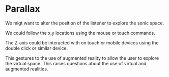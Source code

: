 # Parallax 

We migt want to alter the position of the listener to explore the sonic space. 

We could follow the x,y locations using the mouse or touch commands. 

The Z-axis could be interacted with on touch or mobile devices using the double click or similar device. 

This gestures to the use of augmented reality to allow the user to explore the virtual space. This raises questions about the use of virtual and augmented realities.